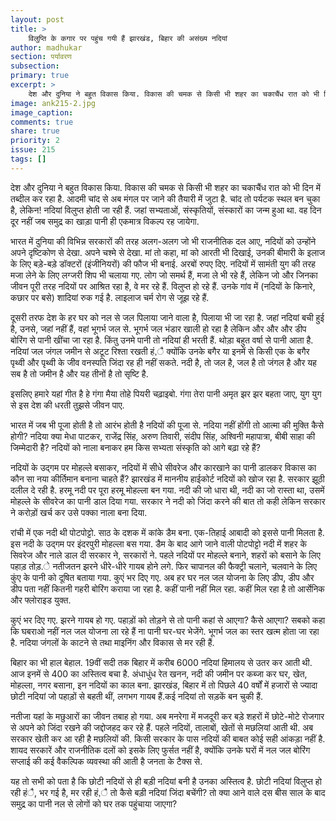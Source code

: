 ```yaml
---
layout: post
title: >
    विलुप्ति के कगार पर पहुंच गयी हैं झारखंड, बिहार की असंख्य नदियां
author: madhukar
section: पर्यावरण
subsection:
primary: true
excerpt: >
    देश और दुनिया ने बहुत विकास किया. विकास की चमक से किसी भी शहर का चकाचैंध रात को भी दिन में तब्दील कर रहा है. आदमी चांद से अब मंगल पर जाने की तैयारी में जुटा है. चांद तो पर्यटक स्थल बन चुका है, लेकिन! नदियां विलुप्त होती जा रही हैं.
image: ank215-2.jpg
image_caption: 
comments: true
share: true
priority: 2
issue: 215
tags: []
---
```


देश और दुनिया ने बहुत विकास किया. विकास की चमक से किसी भी शहर का चकाचैंध रात को भी दिन में तब्दील कर रहा है. आदमी चांद से अब मंगल पर जाने की तैयारी में जुटा है. चांद तो पर्यटक स्थल बन चुका है, लेकिन! नदियां विलुप्त होती जा रही हैं. जहां सभ्यताओं, संस्कृतियों, संस्कारों का जन्म हुआ था. वह दिन दूर नहीं जब समुद्र का खाड़ा पानी ही एकमात्र विकल्प रह जायेगा.

भारत में दुनिया की विभिन्न सरकारों की तरह अलग-अलग जो भी  राजनीतिक दल आए, नदियों को उन्होंने अपने दृष्टिकोण से देखा. अपने चश्मे से देखा. मां तो कहा, मां को आरती भी दिखाई, उनकी बीमारी के इलाज के लिए बड़े-बड़े डॉक्टरों (इंजीनियरों)  की फौज भी बनाई. अरबों रुपए दिए. नदियों में सामंती युग की तरह मजा लेने के लिए लग्जरी शिप भी चलाया गए. लोग जो समर्थ हैं, मजा ले भी रहे हैं, लेकिन जो और जिनका जीवन पूरी तरह नदियों पर आश्रित रहा है, वे मर रहे हैं. विलुप्त हो रहे हैं. उनके गांव में (नदियों के किनारे, कछार पर बसे) शादियां रुक गई है. लाइलाज चर्म रोग से जूझ रहे हैं.

दूसरी तरफ देश के हर घर को नल से जल पिलाया जाने वाला है, पिलाया भी जा रहा है. जहां नदियां बची हुई है, उनसे, जहां नहीं हैं, वहां भूगर्भ जल से. भूगर्भ जल भंडार खाली हो रहा है लेकिन और और और  डीप बोरिंग से पानी खींचा जा रहा है. किंतु उनमे पानी तो नदियां ही भरती हैं. थोड़ा बहुत वर्षा से पानी आता है. नदियां जल जंगल जमीन से अटूट रिश्ता रखती हं,ै क्योंकि उनके बगैर या इनमें से किसी एक के बगैर पृथ्वी और पृथ्वी के जीव वनस्पति जिंदा रह ही नहीं सकते. नदी है, तो जल है, जल है तो जंगल है और यह सब है तो जमीन है और यह तीनों है तो सृष्टि है.

इसलिए हमारे यहां गीत है हे गंगा मैया तोहे  पियरी चढ़ाइबो. गंगा तेरा पानी अमृत झर झर बहता जाए, युग युग से इस देश की धरती तुझसे जीवन पाए.

भारत में जब भी पूजा होती है तो आरंभ होती है नदियों की पूजा से. नदिया नहीं होंगी तो आत्मा की मुक्ति कैसे होगी? नदिया क्या मेधा पाटकर, राजेंद्र सिंह, अरुण तिवारी, संदीप सिंह, अश्विनी महापात्रा, बीबी साहा की जिम्मेदारी है? नदियों को नाला बनाकर हम किस सभ्यता संस्कृति को आगे बढ़ा रहे हैं?

नदियों के उद्गम पर मोहल्ले बसाकर, नदियों में सीधे सीवरेज और कारखाने का पानी डालकर विकास का कौन सा नया कीर्तिमान बनाना चाहते हैं? झारखंड में माननीय हाईकोर्ट नदियों को खोज रहा है. सरकार झूठी दलील दे रही है. हरमू नदी पर पूरा हरमू  मोहल्ला बन गया. नदी की जो धारा थी, नदी का जो रास्ता था,  उसमें मोहल्ले के सीवरेज का पानी डाल दिया गया. सरकार ने नदी को जिंदा करने की बात तो कही लेकिन सरकार ने करोड़ों खर्च कर उसे पक्का नाला बना दिया.

रांची में एक नदी थी पोटपोट्टो. साठ के दशक में कांके डैम बना. एक-तिहाई आबादी को इससे पानी मिलता है.  इस नदी के उद्गम पर इंदरपुरी मोहल्ला बस गया. डैम के बाद आगे जाने वाली पोटपोट्टो नदी में शहर के सिवरेज और नाले डाल दी सरकार ने, सरकारों ने. पहले नदियों पर मोहल्ले बनाने, शहरों को बसाने के लिए पहाड़ तोड़.े नतीजतन झरने धीरे-धीरे गायब होने लगे. फिर चापानल की फैक्ट्री चलाने, चलवाने के लिए कुंए के पानी को  दूषित बताया गया. कुएं भर दिए गए. अब हर घर नल जल योजना के लिए डीप, डीप और डीप पता नहीं कितनी गहरी बोरिंग कराया जा रहा है. कहीं पानी नहीं मिल रहा. कहीं मिल रहा है तो आर्सेनिक और फ्लोराइड युक्त.

कुएं भर दिए गए. झरने गायब हो गए. पहाड़ों को तोड़ने से तो पानी कहां से आएगा? कैसे आएगा? सबको कहा कि घबराओ नहीं नल जल योजना ला रहे हैं ना पानी घर-घर भेजेंगे. भूगर्भ जल का स्तर खत्म होता जा रहा है. नदिया जंगलों के काटने से तथा माइनिंग और विकास से मर रही हैं.

बिहार का भी हाल बेहाल. 19वीं सदी तक बिहार में करीब 6000 नदियां हिमालय से उतर कर आती थी. आज इनमें से 400 का अस्तित्व बचा है. अंधाधुंध रेत खनन, नदी की जमीन पर कब्जा कर घर, खेत, मोहल्ला, नगर बसाना, इन नदियों का काल बना. झारखंड, बिहार में तो पिछले 40 वर्षों में हजारों से ज्यादा छोटी नदियां जो पहाड़ों से बहती थीं, लगभग गायब हैं.कई नदियां तो सड़कें बन चुकी हैं.

नतीजा यहां के मछुआरों का जीवन तबाह हो गया. अब मनरेगा में मजदूरी कर बड़े शहरों में छोटे-मोटे रोजगार से अपने को जिंदा रखने की जद्दोजहद कर रहे हैं. पहले नदियों, तालाबों, खेतों से मछलियां आती थी. अब सरकार खेती कर आ रही है मछलियों की. किसी सरकार के पास नदियों की बाबत कोई सही आंकड़ा नहीं है.  शायद सरकारें और राजनीतिक दलों को इसके लिए फुर्सत नहीं है, क्योंकि उनके घरों में नल जल बोरिंग सप्लाई की कई वैकल्पिक व्यवस्था की आती है जनता के टैक्स से.

यह तो सभी को पता है कि छोटी नदियों से ही बड़ी नदियां बनी है उनका अस्तित्व है. छोटी नदियां विलुप्त हो रही हंै, भर गई है, मर रही हं,ै तो कैसे बड़ी नदियां जिंदा बचेंगी? तो क्या आने वाले दस बीस साल के बाद समुद्र का पानी नल से लोगों को घर तक पहुंचाया जाएगा?